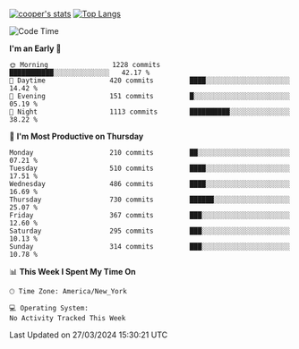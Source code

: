 [![cooper's stats](https://github-readme-stats-dwoluvhms-coopjz.vercel.app/api?username=coopjz&count_private=true)](https://github.com/coopjz/github-readme-stats)
[![Top Langs](https://github-readme-stats-dwoluvhms-coopjz.vercel.app/api/top-langs/?username=coopjz&count_private=true&langs_count=8&layout=compact)](https://github.com/coopjz/github-readme-stats)
<!--START_SECTION:waka-->
![Code Time](http://img.shields.io/badge/Code%20Time-0%20secs-blue)

**I'm an Early 🐤** 

```text
🌞 Morning                1228 commits        ███████████░░░░░░░░░░░░░░   42.17 % 
🌆 Daytime                420 commits         ████░░░░░░░░░░░░░░░░░░░░░   14.42 % 
🌃 Evening                151 commits         █░░░░░░░░░░░░░░░░░░░░░░░░   05.19 % 
🌙 Night                  1113 commits        ██████████░░░░░░░░░░░░░░░   38.22 % 
```
📅 **I'm Most Productive on Thursday** 

```text
Monday                   210 commits         ██░░░░░░░░░░░░░░░░░░░░░░░   07.21 % 
Tuesday                  510 commits         ████░░░░░░░░░░░░░░░░░░░░░   17.51 % 
Wednesday                486 commits         ████░░░░░░░░░░░░░░░░░░░░░   16.69 % 
Thursday                 730 commits         ██████░░░░░░░░░░░░░░░░░░░   25.07 % 
Friday                   367 commits         ███░░░░░░░░░░░░░░░░░░░░░░   12.60 % 
Saturday                 295 commits         ███░░░░░░░░░░░░░░░░░░░░░░   10.13 % 
Sunday                   314 commits         ███░░░░░░░░░░░░░░░░░░░░░░   10.78 % 
```


📊 **This Week I Spent My Time On** 

```text
🕑︎ Time Zone: America/New_York

💻 Operating System: 
No Activity Tracked This Week
```


 Last Updated on 27/03/2024 15:30:21 UTC
<!--END_SECTION:waka-->
